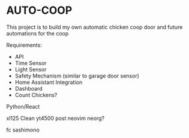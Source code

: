 # AUTO-COOP

This project is to build my own automatic chicken coop door and future automations for the coop

Requirements:
- API
- Time Sensor
- Light Sensor
- Safety Mechanism (similar to garage door sensor)
- Home Assistant Integration
- Dashboard
- Count Chickens?

Python/React

xl125 Clean
yt4500
post
neovim neorg?

fc
sashimono
